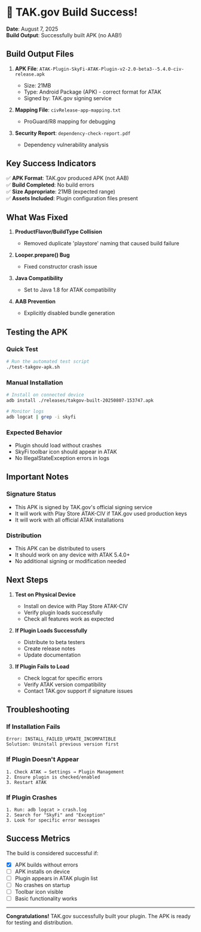 # 🎉 TAK.gov Build Success!

**Date**: August 7, 2025  
**Build Output**: Successfully built APK (no AAB!)

## Build Output Files

1. **APK File**: `ATAK-Plugin-SkyFi-ATAK-Plugin-v2-2.0-beta3--5.4.0-civ-release.apk`
   - Size: 21MB
   - Type: Android Package (APK) - correct format for ATAK
   - Signed by: TAK.gov signing service

2. **Mapping File**: `civRelease-app-mapping.txt`
   - ProGuard/R8 mapping for debugging

3. **Security Report**: `dependency-check-report.pdf`
   - Dependency vulnerability analysis

## Key Success Indicators

✅ **APK Format**: TAK.gov produced APK (not AAB)  
✅ **Build Completed**: No build errors  
✅ **Size Appropriate**: 21MB (expected range)  
✅ **Assets Included**: Plugin configuration files present  

## What Was Fixed

1. **ProductFlavor/BuildType Collision**
   - Removed duplicate 'playstore' naming that caused build failure
   
2. **Looper.prepare() Bug**
   - Fixed constructor crash issue
   
3. **Java Compatibility**
   - Set to Java 1.8 for ATAK compatibility
   
4. **AAB Prevention**
   - Explicitly disabled bundle generation

## Testing the APK

### Quick Test
```bash
# Run the automated test script
./test-takgov-apk.sh
```

### Manual Installation
```bash
# Install on connected device
adb install ./releases/takgov-built-20250807-153747.apk

# Monitor logs
adb logcat | grep -i skyfi
```

### Expected Behavior
- Plugin should load without crashes
- SkyFi toolbar icon should appear in ATAK
- No IllegalStateException errors in logs

## Important Notes

### Signature Status
- This APK is signed by TAK.gov's official signing service
- It will work with Play Store ATAK-CIV if TAK.gov used production keys
- It will work with all official ATAK installations

### Distribution
- This APK can be distributed to users
- It should work on any device with ATAK 5.4.0+
- No additional signing or modification needed

## Next Steps

1. **Test on Physical Device**
   - Install on device with Play Store ATAK-CIV
   - Verify plugin loads successfully
   - Check all features work as expected

2. **If Plugin Loads Successfully**
   - Distribute to beta testers
   - Create release notes
   - Update documentation

3. **If Plugin Fails to Load**
   - Check logcat for specific errors
   - Verify ATAK version compatibility
   - Contact TAK.gov support if signature issues

## Troubleshooting

### If Installation Fails
```
Error: INSTALL_FAILED_UPDATE_INCOMPATIBLE
Solution: Uninstall previous version first
```

### If Plugin Doesn't Appear
```
1. Check ATAK → Settings → Plugin Management
2. Ensure plugin is checked/enabled
3. Restart ATAK
```

### If Plugin Crashes
```
1. Run: adb logcat > crash.log
2. Search for "SkyFi" and "Exception"
3. Look for specific error messages
```

## Success Metrics

The build is considered successful if:
- [x] APK builds without errors
- [ ] APK installs on device
- [ ] Plugin appears in ATAK plugin list
- [ ] No crashes on startup
- [ ] Toolbar icon visible
- [ ] Basic functionality works

---

**Congratulations!** TAK.gov successfully built your plugin. The APK is ready for testing and distribution.